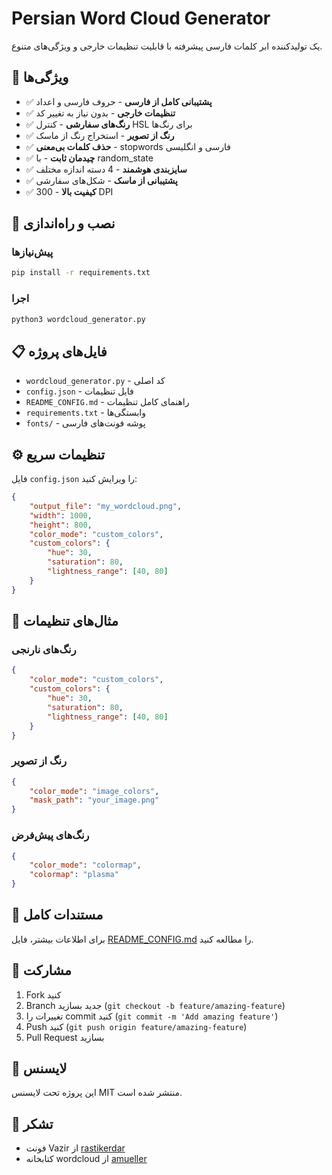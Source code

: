# Persian Word Cloud Generator

یک تولیدکننده ابر کلمات فارسی پیشرفته با قابلیت تنظیمات خارجی و ویژگی‌های متنوع.

## 🌟 ویژگی‌ها

- ✅ **پشتیبانی کامل از فارسی** - حروف فارسی و اعداد
- ✅ **تنظیمات خارجی** - بدون نیاز به تغییر کد
- ✅ **رنگ‌های سفارشی** - کنترل HSL برای رنگ‌ها
- ✅ **رنگ از تصویر** - استخراج رنگ از ماسک
- ✅ **حذف کلمات بی‌معنی** - stopwords فارسی و انگلیسی
- ✅ **چیدمان ثابت** - با random_state
- ✅ **سایزبندی هوشمند** - 4 دسته اندازه مختلف
- ✅ **پشتیبانی از ماسک** - شکل‌های سفارشی
- ✅ **کیفیت بالا** - 300 DPI

## 🚀 نصب و راه‌اندازی

### پیش‌نیازها
```bash
pip install -r requirements.txt
```

### اجرا
```bash
python3 wordcloud_generator.py
```

## 📋 فایل‌های پروژه

- `wordcloud_generator.py` - کد اصلی
- `config.json` - فایل تنظیمات
- `README_CONFIG.md` - راهنمای کامل تنظیمات
- `requirements.txt` - وابستگی‌ها
- `fonts/` - پوشه فونت‌های فارسی

## ⚙️ تنظیمات سریع

فایل `config.json` را ویرایش کنید:

```json
{
    "output_file": "my_wordcloud.png",
    "width": 1000,
    "height": 800,
    "color_mode": "custom_colors",
    "custom_colors": {
        "hue": 30,
        "saturation": 80,
        "lightness_range": [40, 80]
    }
}
```

## 🎨 مثال‌های تنظیمات

### رنگ‌های نارنجی
```json
{
    "color_mode": "custom_colors",
    "custom_colors": {
        "hue": 30,
        "saturation": 80,
        "lightness_range": [40, 80]
    }
}
```

### رنگ از تصویر
```json
{
    "color_mode": "image_colors",
    "mask_path": "your_image.png"
}
```

### رنگ‌های پیش‌فرض
```json
{
    "color_mode": "colormap",
    "colormap": "plasma"
}
```

## 📖 مستندات کامل

برای اطلاعات بیشتر، فایل [README_CONFIG.md](README_CONFIG.md) را مطالعه کنید.

## 🤝 مشارکت

1. Fork کنید
2. Branch جدید بسازید (`git checkout -b feature/amazing-feature`)
3. تغییرات را commit کنید (`git commit -m 'Add amazing feature'`)
4. Push کنید (`git push origin feature/amazing-feature`)
5. Pull Request بسازید

## 📄 لایسنس

این پروژه تحت لایسنس MIT منتشر شده است.

## 🙏 تشکر

- فونت Vazir از [rastikerdar](https://github.com/rastikerdar/vazir-font)
- کتابخانه wordcloud از [amueller](https://github.com/amueller/word_cloud)
